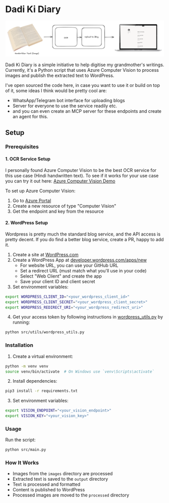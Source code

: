 # Dadi Ki Diary
![Dadi Ki Diary](./media/diagram.png)

Dadi Ki Diary is a simple initiative to help digitise my grandmother's writings. Currently, it's a Python script that uses Azure Computer Vision to process images and publish the extracted text to WordPress.

I've open sourced the code here, in case you want to use it or build on top of it, some ideas I think would be pretty cool are:
- WhatsApp/Telegram bot interface for uploading blogs
- Server for everyone to use the service readily etc.
- and you can even create an MCP server for these endpoints and create an agent for this.

## Setup

### Prerequisites

#### 1. OCR Service Setup
I personally found Azure Computer Vision to be the best OCR service for this use case (Hindi handwritten text). To see if it works for your use case you can try it out here: [Azure Computer Vision Demo](https://portal.vision.cognitive.azure.com/demo/extract-text-from-images)

To set up Azure Computer Vision:
1. Go to [Azure Portal](https://portal.azure.com/)
2. Create a new resource of type "Computer Vision"
3. Get the endpoint and key from the resource

#### 2. WordPress Setup
Wordpress is pretty much the standard blog service, and the API access is pretty decent. If you do find a better blog service, create a PR, happy to add it.
1. Create a site at [WordPress.com](https://wordpress.com/)
2. Create a WordPress App at [developer.wordpress.com/apps/new](https://developer.wordpress.com/apps/new/)
   - For website URL, you can use your GitHub URL
   - Set a redirect URL (must match what you'll use in your code)
   - Select "Web Client" and create the app
   - Save your client ID and client secret
3. Set environment variables:
```bash
export WORDPRESS_CLIENT_ID="<your_wordpress_client_id>"
export WORDPRESS_CLIENT_SECRET="<your_wordpress_client_secret>"
export WORDPRESS_REDIRECT_URI="<your_wordpress_redirect_uri>"
```
4. Get your access token by following instructions in [wordpress_utils.py](./src/utils/wordpress_utils.py) by running:
```bash
python src/utils/wordpress_utils.py
```

### Installation

1. Create a virtual environment:
```bash
python -m venv venv
source venv/bin/activate  # On Windows use `venv\Scripts\activate`
```

2. Install dependencies:
```bash
pip3 install -r requirements.txt
```

3. Set environment variables:
```bash
export VISION_ENDPOINT="<your_vision_endpoint>"
export VISION_KEY="<your_vision_key>"
```

### Usage
Run the script:
```bash
python src/main.py
```

### How It Works
- Images from the `images` directory are processed
- Extracted text is saved to the `output` directory
- Text is processed and formatted
- Content is published to WordPress
- Processed images are moved to the `processed` directory
